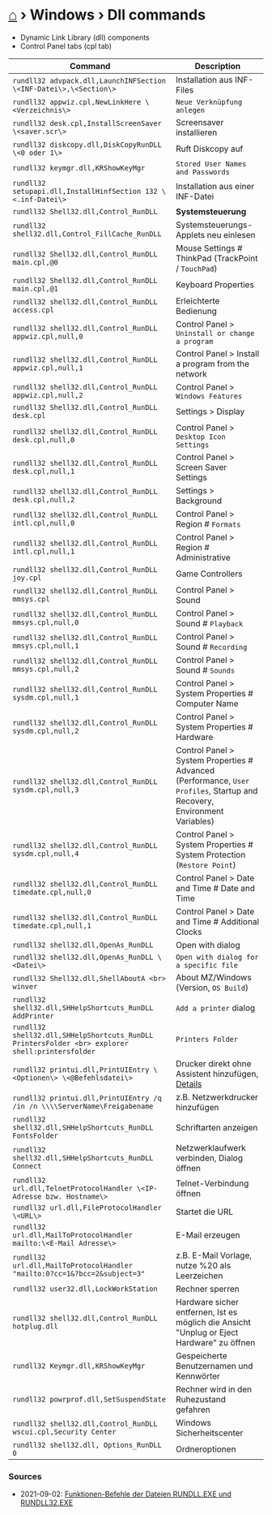 # [⌂](../README.md) › Windows › Dll commands
- Dynamic Link Library (dll) components
- Control Panel tabs (cpl tab)

Command | Description
--- | ---
`rundll32 advpack.dll,LaunchINFSection \<INF-Datei\>,\<Section\>` | Installation aus INF-Files
`rundll32 appwiz.cpl,NewLinkHere \<Verzeichnis\>` | `Neue Verknüpfung anlegen`
`rundll32 desk.cpl,InstallScreenSaver \<saver.scr\>` | Screensaver installieren
`rundll32 diskcopy.dll,DiskCopyRunDLL \<0 oder 1\>` | Ruft Diskcopy auf
`rundll32 keymgr.dll,KRShowKeyMgr` | `Stored User Names and Passwords`
`rundll32 setupapi.dll,InstallHinfSection 132 \<.inf-Datei\>` | Installation aus einer INF-Datei
`rundll32 Shell32.dll,Control_RunDLL` | **Systemsteuerung**
`rundll32 shell32.dll,Control_FillCache_RunDLL` | Systemsteuerungs-Applets neu einlesen
`rundll32 Shell32.dll,Control_RunDLL main.cpl,@0` | Mouse Settings # ThinkPad (TrackPoint / `TouchPad`)
`rundll32 Shell32.dll,Control_RunDLL main.cpl,@1` | Keyboard Properties
`rundll32 shell32.dll,Control_RunDLL access.cpl` | Erleichterte Bedienung
`rundll32 shell32.dll,Control_RunDLL appwiz.cpl,null,0` | Control Panel > `Uninstall or change a program`
`rundll32 shell32.dll,Control_RunDLL appwiz.cpl,null,1` | Control Panel > Install a program from the network
`rundll32 shell32.dll,Control_RunDLL appwiz.cpl,null,2` | Control Panel > `Windows Features`
`rundll32 Shell32.dll,Control_RunDLL desk.cpl` | Settings > Display
`rundll32 shell32.dll,Control_RunDLL desk.cpl,null,0` | Control Panel > `Desktop Icon Settings`
`rundll32 shell32.dll,Control_RunDLL desk.cpl,null,1` | Control Panel > Screen Saver Settings
`rundll32 shell32.dll,Control_RunDLL desk.cpl,null,2` | Settings > Background
`rundll32 shell32.dll,Control_RunDLL intl.cpl,null,0` | Control Panel > Region # `Formats`
`rundll32 shell32.dll,Control_RunDLL intl.cpl,null,1` | Control Panel > Region # Administrative
`rundll32 shell32.dll,Control_RunDLL joy.cpl` | Game Controllers
`rundll32 shell32.dll,Control_RunDLL mmsys.cpl` | Control Panel > Sound
`rundll32 shell32.dll,Control_RunDLL mmsys.cpl,null,0` | Control Panel > Sound # `Playback`
`rundll32 shell32.dll,Control_RunDLL mmsys.cpl,null,1` | Control Panel > Sound # `Recording`
`rundll32 shell32.dll,Control_RunDLL mmsys.cpl,null,2` | Control Panel > Sound # `Sounds`
`rundll32 shell32.dll,Control_RunDLL sysdm.cpl,null,1` | Control Panel > System Properties # Computer Name
`rundll32 shell32.dll,Control_RunDLL sysdm.cpl,null,2` | Control Panel > System Properties # Hardware
`rundll32 shell32.dll,Control_RunDLL sysdm.cpl,null,3` | Control Panel > System Properties # Advanced <br> (Performance, `User Profiles`, Startup and Recovery, Environment Variables)
`rundll32 shell32.dll,Control_RunDLL sysdm.cpl,null,4` | Control Panel > System Properties # System Protection <br> (`Restore Point`)
`rundll32 shell32.dll,Control_RunDLL timedate.cpl,null,0` | Control Panel > Date and Time # Date and Time
`rundll32 shell32.dll,Control_RunDLL timedate.cpl,null,1` | Control Panel > Date and Time # Additional Clocks
`rundll32 shell32.dll,OpenAs_RunDLL` | Open with dialog
`rundll32 shell32.dll,OpenAs_RunDLL \<Datei\>` | `Open with dialog for a specific file`
`rundll32 Shell32.dll,ShellAboutA <br> winver` | About MZ/Windows (Version, `OS Build`)
`rundll32 shell32.dll,SHHelpShortcuts_RunDLL AddPrinter` | `Add a printer` dialog
`rundll32 shell32.dll,SHHelpShortcuts_RunDLL PrintersFolder <br> explorer shell:printersfolder` | `Printers Folder`
`rundll32 printui.dll,PrintUIEntry \<Optionen\> \<@Befehlsdatei\>` | Drucker direkt ohne Assistent hinzufügen, [Details](http://www.winfaq.de/faq_html/Content/tip2000/onlinefaq.php?h=tip2028.htm)
`rundll32 printui.dll,PrintUIEntry /q /in /n \\\\ServerName\Freigabename` | z.B. Netzwerkdrucker hinzufügen
`rundll32 shell32.dll,SHHelpShortcuts_RunDLL FontsFolder` | Schriftarten anzeigen
`rundll32 shell32.dll,SHHelpShortcuts_RunDLL Connect` | Netzwerklaufwerk verbinden, Dialog öffnen
`rundll32 url.dll,TelnetProtocolHandler \<IP-Adresse bzw. Hostname\>` | Telnet-Verbindung öffnen
`rundll32 url.dll,FileProtocolHandler \<URL\>` | Startet die URL
`rundll32 url.dll,MailToProtocolHandler mailto:\<E-Mail Adresse\>` | E-Mail erzeugen
`rundll32 url.dll,MailToProtocolHandler "mailto:0?cc=1&?bcc=2&subject=3"` | z.B. E-Mail Vorlage, nutze %20 als Leerzeichen
`rundll32 user32.dll,LockWorkStation` | Rechner sperren
`rundll32 shell32.dll,Control_RunDLL hotplug.dll` | Hardware sicher entfernen, Ist es möglich die Ansicht "Unplug or Eject Hardware" zu öffnen
`rundll32 Keymgr.dll,KRShowKeyMgr` | Gespeicherte Benutzernamen und Kennwörter
`rundll32 powrprof.dll,SetSuspendState` | Rechner wird in den Ruhezustand gefahren
`rundll32 shell32.dll,Control_RunDLL wscui.cpl,Security Center` | Windows Sicherheitscenter
`rundll32 shell32.dll, Options_RunDLL 0` | Ordneroptionen


### Sources
- 2021-09-02: [Funktionen-Befehle der Dateien RUNDLL.EXE und RUNDLL32.EXE](http://www.winfaq.de/faq_html/Content/tip0500/onlinefaq.php?h=tip0564.htm)